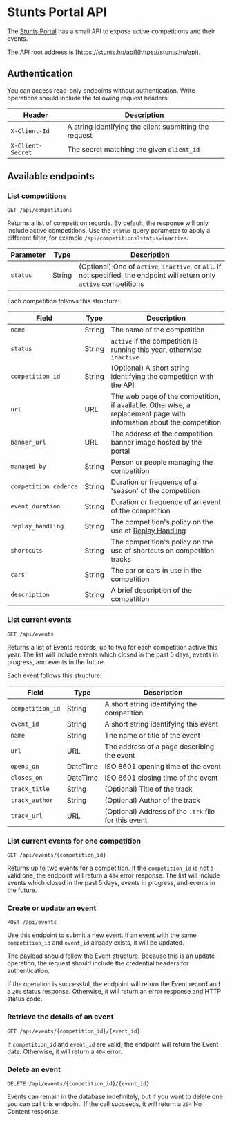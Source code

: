 # Stunts Portal API

The [Stunts Portal](https://stunts.hu) has a small API to expose active
competitions and their events.

The API root address is [https://stunts.hu/api](https://stunts.hu/api).

## Authentication

You can access read-only endpoints without authentication. Write operations
should include the following request headers:

| Header            | Description                                            |
| ----------------- | ------------------------------------------------------ |
| `X-Client-Id`     | A string identifying the client submitting the request |
| `X-Client-Secret` | The secret matching the given `client_id`              |


## Available endpoints

### List competitions

```
GET /api/competitions
```
Returns a list of competition records. By default, the response will only
include active competitions. Use the `status` query parameter to apply a
different filter, for example `/api/competitions?status=inactive`.

| Parameter | Type   | Description |
| --------- | ------ | ----------- |
| `status`  | String | (Optional) One of `active`, `inactive`, or `all`. If not specified, the endpoint will return only `active` competitions |

Each competition follows this structure:

| Field                 | Type     | Description                                          |
| --------------------- | -------- | ---------------------------------------------------- |
| `name`                | String   | The name of the competition |
| `status`              | String   | `active` if the competition is running this year, otherwise `inactive` |
| `competition_id`      | String   | (Optional) A short string identifying the competition with the API |
| `url`                 | URL      | The web page of the competition, if available. Otherwise, a replacement page with information about the competition |
| `banner_url`          | URL      | The address of the competition banner image hosted by the portal |
| `managed_by`          | String   | Person or people managing the competition |
| `competition_cadence` | String   | Duration or frequence of a 'season' of the competition |
| `event_duration`      | String   | Duration or frequence of an event of the competition |
| `replay_handling`     | String   | The competition's policy on the use of [Replay Handling](https://wiki.stunts.hu/wiki/Replay_Handling) |
| `shortcuts`           | String   | The competition's policy on the use of shortcuts on competition tracks |
| `cars`                | String   | The car or cars in use in the competition |
| `description`         | String   | A brief description of the competition |

### List current events

```
GET /api/events
```
Returns a list of Events records, up to two for each competition active this
year. The list will include events which closed in the past 5 days, events in
progress, and events in the future.

Each event follows this structure:

| Field            | Type     | Description                                          |
| ---------------- | -------- | ---------------------------------------------------- |
| `competition_id` | String   | A short string identifying the competition           |
| `event_id`       | String   | A short string identifying this event                |
| `name`           | String   | The name or title of the event                       |
| `url`            | URL      | The address of a page describing the event           |
| `opens_on`       | DateTime | ISO 8601 opening time of the event                   |
| `closes_on`      | DateTime | ISO 8601 closing time of the event                   |
| `track_title`    | String   | (Optional) Title of the track                        |
| `track_author`   | String   | (Optional) Author of the track                       |
| `track_url`      | URL      | (Optional) Address of the `.trk` file for this event |


### List current events for one competition

```
GET /api/events/{competition_id}
```

Returns up to two events for a competition. If the `competition_id` is not a
valid one, the endpoint will return a `404` error response. The list will
include events which closed in the past 5 days, events in progress, and events
in the future.


### Create or update an event

```
POST /api/events
```

Use this endpoint to submit a new event. If an event with the same
`competition_id` and `event_id` already exists, it will be updated.

The payload should follow the Event structure. Because this is an update
operation, the request should include the credential headers for authentication.

If the operation is successful, the endpoint will return the Event record and a
`200` status response. Otherwise, it will return an error response and HTTP
status code.


### Retrieve the details of an event

```
GET /api/events/{competition_id}/{event_id}
```

If `competition_id` and `event_id` are valid, the endpoint will return the Event
data. Otherwise, it will return a `404` error.


### Delete an event

```
DELETE /api/events/{competition_id}/{event_id}
```

Events can remain in the database indefinitely, but if you want to delete one
you can call this endpoint. If the call succeeds, it will return a `204` No
Content response.
